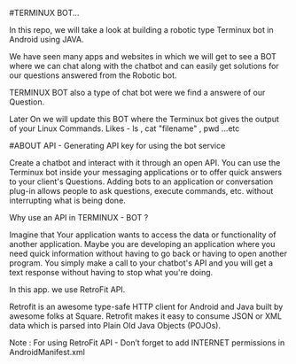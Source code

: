 #TERMINUX BOT...

In this repo, we will take a look at building a robotic type Terminux bot in Android using JAVA.

We have seen many apps and websites in which we will get to see a BOT where we can chat along with the chatbot and can easily get solutions for our questions answered from the Robotic bot.

TERMINUX BOT also a type of chat bot were we find a answere of our Question.

Later On we will update this BOT where the Terminux bot gives the output of your Linux Commands. Likes - ls , cat "filename" , pwd ...etc

#ABOUT API - Generating API key for using the bot service

Create a chatbot and interact with it through an open API. You can use the Terminux bot inside your messaging applications or to offer quick answers to your client's Questions. Adding bots to an application or conversation plug-in allows people to ask questions, execute commands, etc. without interrupting what is being done.

Why use an API in TERMINUX - BOT ?

Imagine that Your application wants to access the data or functionality of another application. Maybe you are developing an application where you need quick information without having to go back or having to open another program. You simply make a call to your chatbot's API and you will get a text response without having to stop what you're doing.

In this app. we use RetroFit API.

Retrofit is an awesome type-safe HTTP client for Android and Java built by awesome folks at Square. Retrofit makes it easy to consume JSON or XML data which is parsed into Plain Old Java Objects (POJOs).

Note : For using RetroFit API - Don’t forget to add INTERNET permissions in AndroidManifest.xml